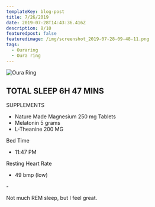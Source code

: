 ```yaml
---
templateKey: blog-post
title: 7/26/2019
date: 2019-07-28T14:43:36.416Z
description: 8/10
featuredpost: false
featuredimage: /img/screenshot_2019-07-28-09-48-11.png
tags:
  - Ouraring
  - Oura ring
---
```

![Oura Ring](/img/screenshot_2019-07-28-09-48-11.png "Oura RIng")



## TOTAL SLEEP 6H 47 MINS

SUPPLEMENTS

* Nature Made Magnesium 250 mg Tablets
* Melatonin 5 grams 
* L-Theanine 200 MG

Bed Time 

* 11:47 PM

Resting Heart Rate 

* 49 bmp (low)



\-

Not much REM sleep, but I feel great.
